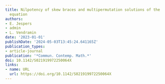 ```yaml
---
title: Nilpotency of skew braces and multipermutation solutions of the Yang-Baxter
  equation
authors:
- E. Jespers
- admin
- L. Vendramin
date: '2023-01-01'
publishDate: '2024-05-03T13:45:24.641165Z'
publication_types:
- article-journal
publication: '*Commun. Contemp. Math.*'
doi: 10.1142/S021919972250064X
links:
- name: URL
  url: https://doi.org/10.1142/S021919972250064X
---
```

